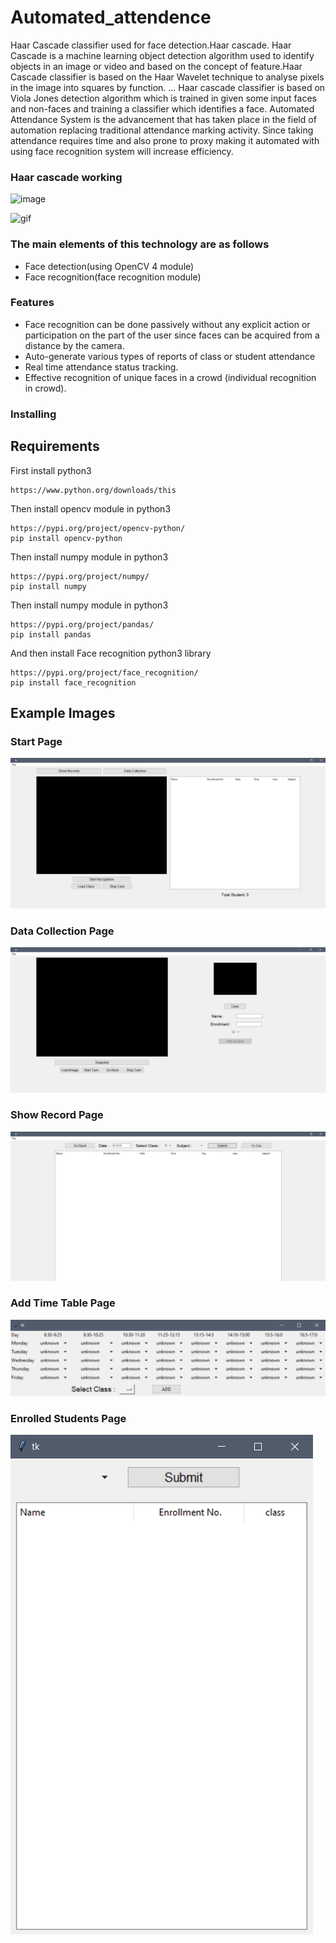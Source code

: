 # Automated_attendence

Haar Cascade classifier used for face detection.Haar cascade. Haar Cascade is a machine learning object detection algorithm used to identify objects in an image or video and based on the concept of feature.Haar Cascade classifier is based on the Haar Wavelet technique to analyse pixels in the image into squares by function. ... Haar cascade classifier is based on Viola Jones detection algorithm which is trained in given some input faces and non-faces and training a classifier which identifies a face. Automated Attendance System is the advancement that has taken place in the field of automation replacing traditional attendance marking activity. Since taking attendance requires time and also prone to proxy making it automated with using face recognition system will increase efficiency.

### Haar cascade working

![image](https://res.cloudinary.com/dyd911kmh/image/upload/f_auto,q_auto:best/v1545248701/21_cctqul.png)

![gif](https://res.cloudinary.com/dyd911kmh/image/upload/f_auto,q_auto:best/v1545248703/22_yflnug.gif)

### The main elements of this technology are as follows
* Face detection(using OpenCV 4 module)
* Face recognition(face recognition module)

### Features

* Face recognition can be done passively without any explicit action or participation on the part of the user since faces can be acquired from a distance by the camera.
* Auto-generate various types of reports of class or student attendance
* Real time attendance status tracking.
* Effective recognition of unique faces in a crowd (individual recognition in crowd).

### Installing

## Requirements

First install python3 

```
https://www.python.org/downloads/this 
```

Then install opencv module in python3 

```
https://pypi.org/project/opencv-python/
pip install opencv-python
```

Then install numpy module in python3

```
https://pypi.org/project/numpy/
pip install numpy
```

Then install numpy module in python3

```
https://pypi.org/project/pandas/
pip install pandas
```

And then install Face recognition python3 library

```
https://pypi.org/project/face_recognition/
pip install face_recognition
```

## Example Images

### Start Page

![image](https://github.com/aayushrai/Automated_attendence/blob/master/images/1.PNG)

### Data Collection Page

![image](https://github.com/aayushrai/Automated_attendence/blob/master/images/2.PNG)

### Show Record Page

![image](https://github.com/aayushrai/Automated_attendence/blob/master/images/4.PNG)

### Add Time Table Page

![image](https://github.com/aayushrai/Automated_attendence/blob/master/images/3.PNG)

### Enrolled Students Page

![image](https://github.com/aayushrai/Automated_attendence/blob/master/images/5.PNG)
